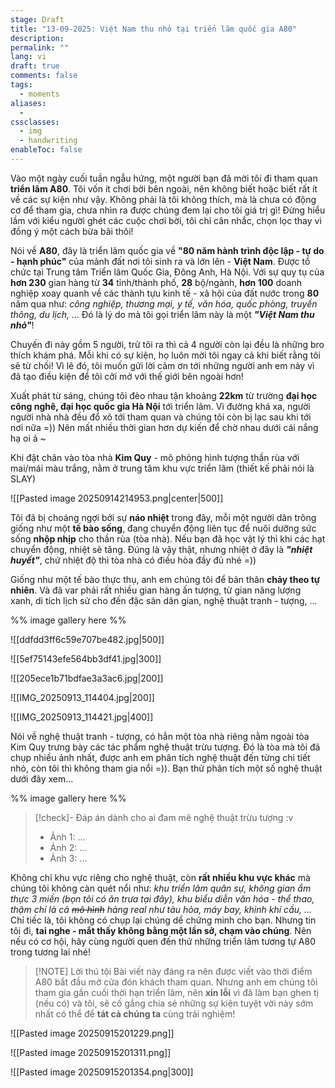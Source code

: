 ```yaml
---
stage: Draft
title: "13-09-2025: Việt Nam thu nhỏ tại triển lãm quốc gia A80"
description:
permalink: ""
lang: vi
draft: true
comments: false
tags:
  - moments
aliases:
  - 
cssclasses:
  - img
  - handwriting
enableToc: false
---
```

Vào một ngày cuối tuần ngẫu hứng, một người bạn đã mời tôi đi tham quan **triển lãm A80**. Tôi vốn ít chơi bời bên ngoài, nên không biết hoặc biết rất ít về các sự kiện như vậy. Không phải là tôi không thích, mà là chưa có động cơ để tham gia, chưa nhìn ra được chúng đem lại cho tôi giá trị gì! Đừng hiểu lầm với kiểu người ghét các cuộc chơi bời, tôi chỉ cân nhắc, chọn lọc thay vì đồng ý một cách bừa bãi thôi!

Nói về **A80**, đây là triển lãm quốc gia về **"80 năm hành trình độc lập - tự do - hạnh phúc"** của mảnh đất nơi tôi sinh ra và lớn lên - **Việt Nam**. Được tổ chức tại Trung tâm Triển lãm Quốc Gia, Đông Anh, Hà Nội. Với sự quy tụ của **hơn 230** gian hàng từ **34** tỉnh/thành phố, **28** bộ/ngành, **hơn 100** doanh nghiệp xoay quanh về các thành tựu kinh tế - xã hội của đất nước trong **80** năm qua như: *công nghiệp, thương mại, y tế, văn hóa, quốc phòng, truyền thông, du lịch, ...* Đó là lý do mà tôi gọi triển lãm này là một ***"Việt Nam thu nhỏ"***! 

Chuyến đi này gồm 5 người, trừ tôi ra thì cả 4 người còn lại đều là những bro  thích khám phá. Mỗi khi có sự kiện, họ luôn mời tôi ngay cả khi biết rằng tôi sẽ từ chối! Vì lẽ đó, tôi muốn gửi lời cảm ơn tới những người anh em này vì đã tạo điều kiện để tôi cởi mở với thế giới bên ngoài hơn!

Xuất phát từ sáng, chúng tôi đèo nhau tận khoảng **22km** từ trường **đại học công nghê, đại học quốc gia Hà Nội** tới triển lãm. Vì đường khá xa, người người nhà nhà đều đổ xô tới tham quan và chúng tôi còn bị lạc sau khi tới nơi nữa =)) Nên mất nhiều thời gian hơn dự kiến để chờ nhau dưới cái nắng hạ oi ả ~

Khi đặt chân vào tòa nhà **Kim Quy** - mô phỏng hình tượng thần rùa với mai/mái màu trắng, nằm ở trung tâm khu vực triển lãm (thiết kế phải nói là SLAY)

![[Pasted image 20250914214953.png|center|500]]

Tôi đã bị choáng ngợi bởi sự **náo nhiệt** trong đây, mỗi một người dân trông giống như một **tế bào sống**, đang chuyển động liên tục để nuôi dưỡng sức sống **nhộp nhịp** cho thần rùa (tòa nhà). Nếu bạn đã học vật lý thì khi các hạt chuyển động, nhiệt sẽ tăng. Đúng là vậy thật, nhưng nhiệt ở đây là ***"nhiệt huyết"***, chứ nhiệt độ thì tòa nhà có điều hòa đầy đủ nhé =))

Giống như một tế bào thực thụ, anh em chúng tôi để bản thân **chảy theo tự nhiên**. Và đã var phải rất nhiều gian hàng ấn tượng, từ gian năng lượng xanh, di tích lịch sử cho đến đặc sản dân gian, nghệ thuật tranh - tượng, ... 

%% image gallery here %%

![[ddfdd3ff6c59e707be482.jpg|500]]

![[5ef75143efe564bb3df41.jpg|300]]


![[205ece1b71bdfae3a3ac6.jpg|200]]

![[IMG_20250913_114404.jpg|200]]

![[IMG_20250913_114421.jpg|400]]

Nói về nghệ thuật tranh - tượng, có hẳn một tòa nhà riêng nằm ngoài tòa Kim Quy trưng bày các tác phẩm nghệ thuật trừu tượng. Đó là tòa mà tôi đã chụp nhiều ảnh nhất, được anh em phân tích nghệ thuật đến từng chi tiết nhỏ, còn tôi thì không tham gia nổi =)). Bạn thử phân tích một số nghệ thuật dưới đây xem...

%% image gallery here %%

> [!check]- Đáp án dành cho ai đam mê nghệ thuật trừu tượng :v
> - Ảnh 1: ...
> - Ảnh 2: ...
> - Ảnh 3: ...

Không chỉ khu vực riêng cho nghệ thuật, còn **rất nhiều khu vực khác** mà chúng tôi không càn quét nổi như: *khu triển lãm quân sự, không gian ẩm thực 3 miền (bọn tôi có ăn trưa tại đây), khu biểu diễn văn hóa - thể thao, thậm chí là cả ~~mô hình~~ hàng real như tàu hỏa, máy bay, khinh khí cầu, ...* Chỉ tiếc là, tôi không có chụp lại chúng dể chứng minh cho bạn. Nhưng tin tôi đi, **tai nghe - mắt thấy không bằng một lần sở, chạm vào chúng**. Nên nếu có cơ hội, hãy cùng người quen đến thử những triển lãm tương tự A80 trong tương lai nhé!

> [!NOTE] Lời thú tội
> Bài viết này đáng ra nên được viết vào thời điểm A80 bắt đầu mở cửa đón khách tham quan. Nhưng anh em chúng tôi tham gia gần cuối thời hạn triển lãm, nên **xin lỗi** vì đã làm bạn ghen tị (nếu có) và tôi, sẽ cố gắng chia sẻ những sự kiện tuyệt vời này sớm nhất có thể để **tát cả chúng ta** cùng trải nghiệm! 


![[Pasted image 20250915201229.png]]

![[Pasted image 20250915201311.png]]

![[Pasted image 20250915201354.png|300]]